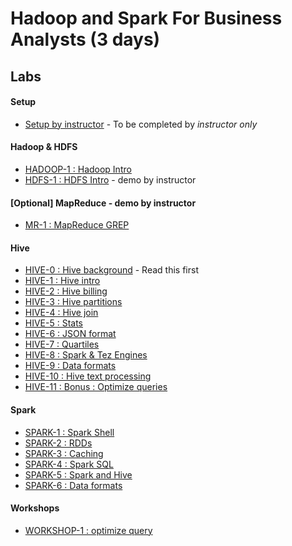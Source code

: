 <link rel='stylesheet' href='assets/css/main.css'/>

# Hadoop and Spark For Business Analysts (3 days)

## Labs

#### Setup
- [Setup by instructor](setup-instructor.md) - To be completed by _instructor only_

#### Hadoop & HDFS
- [HADOOP-1 : Hadoop Intro](intro/1-hadoop-intro.md)
- [HDFS-1 : HDFS Intro](hdfs/1-hdfs-intro.md) - demo by instructor

#### [Optional] MapReduce - demo by instructor
- [MR-1 : MapReduce GREP](mapreduce/1-grep.md)


#### Hive
- [HIVE-0 : Hive background](hive/README.md) - Read this first
- [HIVE-1 : Hive intro](hive/1-intro.md)
- [HIVE-2 : Hive billing](hive/2-billing.md)
- [HIVE-3 : Hive partitions](hive/3-partitions.md)
- [HIVE-4 : Hive join](hive/4-join.md)
- [HIVE-5 : Stats](hive/5-stats.md)
- [HIVE-6 : JSON format](hive/6-json.md)
- [HIVE-7 : Quartiles](hive/7-histograms.md)
- [HIVE-8 : Spark & Tez Engines](hive/8-engines.md)
- [HIVE-9 : Data formats](hive/9-data-formats.md)
- [HIVE-10 : Hive text processing](hive/10-text.md)
- [HIVE-11 : Bonus : Optimize queries](hive/11-optimize.md)

#### Spark
- [SPARK-1 : Spark Shell](spark/1-spark-shell.md)
- [SPARK-2 : RDDs](spark/2-RDD.md)
- [SPARK-3 : Caching](spark/3-caching.md)
- [SPARK-4 : Spark SQL](spark/4-spark-sql.md)
- [SPARK-5 : Spark and Hive](spark/5-spark-and-hive.md)
- [SPARK-6 : Data formats](spark/6-data-formats.md)

#### Workshops
- [WORKSHOP-1 : optimize query](workshops/1-optimize-query.md)
